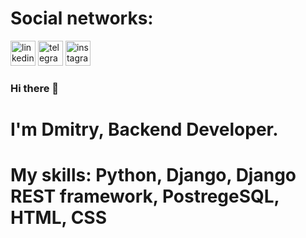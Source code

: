 
# Social networks: 
[<img src='https://cdn.jsdelivr.net/npm/simple-icons@3.0.1/icons/linkedin.svg' alt='linkedin' height='40'>](https://www.linkedin.com/in/dmitry-domrachev-8a8394235/)
[<img src='https://cdn.jsdelivr.net/npm/simple-icons@3.0.1/icons/telegram.svg' alt='telegram' height='40'>](http://tg.ru/dodmanat/)
[<img src='https://cdn.jsdelivr.net/npm/simple-icons@3.0.1/icons/instagram.svg' alt='instagram' height='40'>](https://www.instagram.com/_domrachev_/)

### Hi there 👋

# I'm Dmitry, Backend Developer.
# My skills: Python, Django, Django REST framework, PostregeSQL, HTML, CSS



